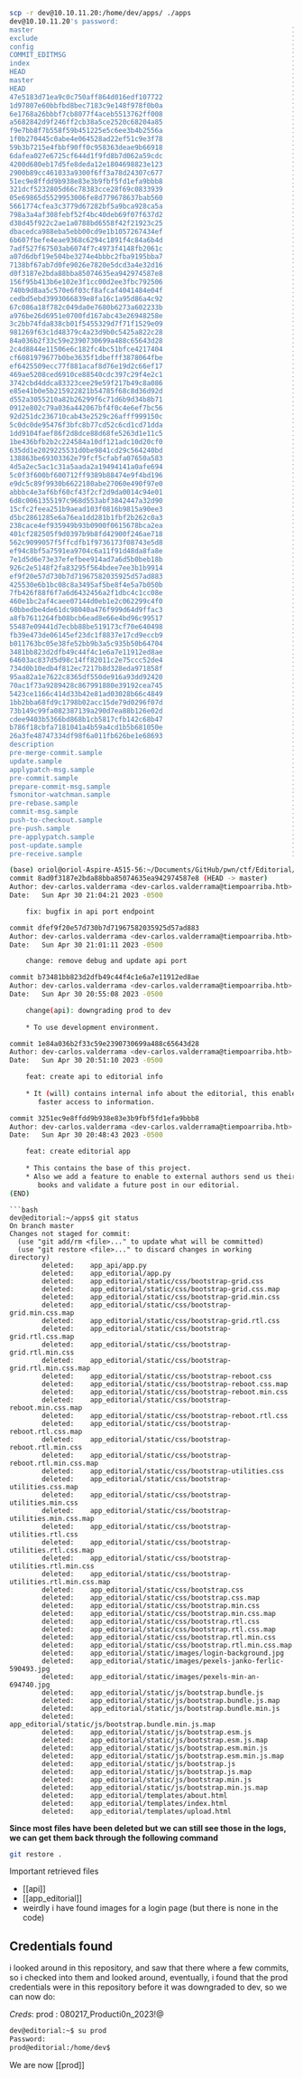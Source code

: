 
```bash
scp -r dev@10.10.11.20:/home/dev/apps/ ./apps
dev@10.10.11.20's password: 
master                                                                100%   41     1.1KB/s   00:00    
exclude                                                               100%  240     6.4KB/s   00:00    
config                                                                100%  177     4.4KB/s   00:00    
COMMIT_EDITMSG                                                        100%  253     6.2KB/s   00:00    
index                                                                 100% 6163    80.0KB/s   00:00    
HEAD                                                                  100%   23     0.6KB/s   00:00    
master                                                                100% 1033    27.0KB/s   00:00    
HEAD                                                                  100% 1033    27.5KB/s   00:00    
47e5183d71ea9c0c750aff864d016edf107722                                100%  118     3.0KB/s   00:00    
1d97807e60bbfbd8bec7183c9e148f978f0b0a                                100%   10KB 134.1KB/s   00:00    
6e1768a26bbbf7cb8077f4aceb5513762ff008                                100%   19KB 261.4KB/s   00:00    
a5682842d9f246ff2cb38a5ce2520c68204a85                                100%   40KB 357.5KB/s   00:00    
f9e7bb8f7b558f59b451225e5c6ee3b4b2556a                                100%  130KB 798.9KB/s   00:00    
1f0b270445c0abe4e064528ad22ef51c9e3f78                                100% 2632KB   1.7MB/s   00:01    
59b3b7215e4fbbf90ff0c958363deae9b66918                                100%   36KB 490.0KB/s   00:00    
6dafea027e6725cf644d1f9fd8b7d062a59cdc                                100%   40KB 526.5KB/s   00:00    
4200d680eb17d5fe8deda12e1804698823e123                                100%   93KB   1.1MB/s   00:00    
2900b89cc461033a9300f6ff3a78d24307c677                                100%   12KB 158.8KB/s   00:00    
51ec9e8ffdd9b938e83e3b9fbf5fd1efa9bbb8                                100%  245     6.5KB/s   00:00    
321dcf5232805d66c78383cce28f69c0833939                                100%  117     3.2KB/s   00:00    
05e69865d5529953006fe8d779678637bab560                                100%   83     2.2KB/s   00:00    
5661774cfea3c3779d67282bf5a9bca928ca5a                                100%   13KB 178.2KB/s   00:00    
798a3a4af308febf52f4bc40deb69f07f637d2                                100%   24KB 335.0KB/s   00:00    
d38d45f922c2ae1a0788bd6558f42f21923c25                                100%   10KB 140.7KB/s   00:00    
dbacedca988eba5ebb00cd9e1b1057267434ef                                100%   11KB 158.2KB/s   00:00    
6b607fbefe4eae9368c6294c1891f4c84a6b4d                                100%   28KB 374.3KB/s   00:00    
7adf527f67503ab6074f7c4973f4148fb2061c                                100%   55     1.5KB/s   00:00    
a07d6dbf19e504be3274e4bbbc2fba9195bba7                                100%  117     3.1KB/s   00:00    
7138bf67ab7d0fe9026e7820e5dcd3a4e32d16                                100%  133KB   1.6MB/s   00:00    
d0f3187e2bda88bba85074635ea942974587e8                                100%  184     4.9KB/s   00:00    
156f95b413b6e102e3f1cc00d2ee3fbc792506                                100% 2580    32.2KB/s   00:00    
740b9d8aa5c570e6f03cf8afcaf4041484e04f                                100%   93KB   1.2MB/s   00:00    
cedbd5ebd3993066839e8fa16c1a95d86a4c92                                100%   12KB 174.5KB/s   00:00    
67c086a18f782c049da0e7680b6273a602233b                                100%   40KB 544.2KB/s   00:00    
a976be26d6951e0700fd167abc43e26948258e                                100%   36KB 497.6KB/s   00:00    
3c2bb74fda838cb01f5455329d7f71f1529e09                                100% 1233KB   2.1MB/s   00:00    
981269f63c1d48379c4a23d9b0c5425a822c28                                100%   20KB 266.4KB/s   00:00    
84a036b2f33c59e2390730699a488c65643d28                                100%  242     6.1KB/s   00:00    
2c4d8844e11506e6c182fc4bc51bfce4217404                                100%   51     1.4KB/s   00:00    
cf6081979677b0be3635f1dbefff3878064fbe                                100%  109KB   1.4MB/s   00:00    
ef6425509ecc77f881acaf8d76e19d2c66ef17                                100% 1200    32.8KB/s   00:00    
469ae5208ced6910ce88540cdc397c29f4e2c1                                100% 2639    35.3KB/s   00:00    
3742cbd4ddca83323cee29e59f217b49c8a086                                100%   28KB 366.3KB/s   00:00    
e85e41b0e5b215922821b54785f68c8d36d92d                                100%   56KB 703.0KB/s   00:00    
d552a3055210a82b26299f6c71d6b9d34b8b71                                100%  353     9.5KB/s   00:00    
0912e802c79a036a442067bf4f0c4e6ef7bc56                                100%  882    23.9KB/s   00:00    
92d251dc236710cab43e2529c26afff999150c                                100%   44KB 590.5KB/s   00:00    
5c0dc0de95476f3bfc8b77cd52c6cd1cd71dda                                100% 2841    38.6KB/s   00:00    
1dd9104faef86f2d8dce88d68fe5263d1e11c5                                100%  116     3.1KB/s   00:00    
1be436bfb2b2c224584a10df121adc10d20cf0                                100%   83     2.3KB/s   00:00    
635dd1e2029225531d0be9841cd29c564240bd                                100%  570KB   2.1MB/s   00:00    
138863be69303362e79fcf5cfabfa07650a583                                100%   27KB 367.1KB/s   00:00    
4d5a2ec5ac1c31a5aada2a19494141a0afe694                                100%   38KB 486.7KB/s   00:00    
5c0f3f600bf600712ff9389b88474e9f4bd196                                100%   67KB 856.2KB/s   00:00    
e9dc5c89f9930b6622180abe27060e490f97e0                                100% 2614    35.3KB/s   00:00    
abbbc4e3af6bf60cf43f2cf2d9da0014c94e01                                100% 1439    19.5KB/s   00:00    
6d8c0061355197c968d553abf3842447a32d90                                100%  150KB   1.5MB/s   00:00    
15cfc2feea251b9aead103f0816b9815a90ee3                                100%   44KB 600.8KB/s   00:00    
d5bc2861285e6a76ea1dd281b1fbf2b262c0a3                                100%  101     2.8KB/s   00:00    
238cace4ef935949b93b0900f0615678bca2ea                                100% 2832    37.5KB/s   00:00    
401cf282505f9d0397b9b8fd42900f246ae718                                100% 9649   129.8KB/s   00:00    
562c9099057f5ffcdfb1f9736173f08743e5d8                                100%   69KB 881.7KB/s   00:00    
ef94c8bf5a7591ea9704c6a11f91d48da8fa8e                                100%   51     1.4KB/s   00:00    
7e1d5d6e73e37efefbee914ad7a6d5b0beb18b                                100%  940    24.6KB/s   00:00    
926c2e5148f2fa83295f564bdee7ee3b1b9914                                100%  105KB   1.3MB/s   00:00    
ef9f20e57d730b7d71967582035925d57ad883                                100%  185     5.0KB/s   00:00    
425530e6b1bc08c8a3495af5be8f4e5a7b050b                                100%   36KB 489.6KB/s   00:00    
7fb426f88f6f7a6d6432456a2f1dbc4c1cc08e                                100%   11KB 155.1KB/s   00:00    
460e1bc2af4caee07144d0eb1e2c062299c4f0                                100%   51     1.4KB/s   00:00    
60bbedbe4de61dc98040a476f999d64d9ffac3                                100%   82     2.2KB/s   00:00    
a8fb7611264fb08bcb6ead8e66e4bd96c99517                                100% 2517    13.2KB/s   00:00    
55487e09441d7ecbb88be519173cf70e640498                                100% 1439    19.7KB/s   00:00    
fb39e473de06145ef23dc1f8837e17cd9eccb9                                100%   82     2.3KB/s   00:00    
b011763bc05e38fe52bb9b3a5c935b50b64704                                100% 1447    18.7KB/s   00:00    
3481bb823d2dfb49c44f4c1e6a7e11912ed8ae                                100%  212     5.6KB/s   00:00    
64603ac837d5d98c14ff82011c2e75ccc52de4                                100%  133KB   1.6MB/s   00:00    
734d0b10edb4f812ec7217b8d328eda971858f                                100%   40KB 486.0KB/s   00:00    
95aa82a1e7622c8365df550de916a93dd92420                                100%   24KB 317.9KB/s   00:00    
70ac1f73a9289428c867991880e39192cea745                                100%   22KB 302.9KB/s   00:00    
5423ce1166c414d33b42e81ad03028b66c4849                                100%  154     4.2KB/s   00:00    
1bb2bba68fd9c1798b02acc15de79d0296f07d                                100%   11KB 149.8KB/s   00:00    
73b149c99fa082387139a290d7ea88b126e02d                                100%  950    25.6KB/s   00:00    
cdee9403b5366bd868b1cb5817cfb142c68b47                                100%   20KB 264.4KB/s   00:00    
b786f18cbfa7181041a4b59a4cd1b5b681050e                                100%  958    26.0KB/s   00:00    
26a3fe48747334df98f6a011fb626be1e68693                                100% 9651   121.7KB/s   00:00    
description                                                           100%   73     2.0KB/s   00:00    
pre-merge-commit.sample                                               100%  416    11.3KB/s   00:00    
update.sample                                                         100% 3650    49.0KB/s   00:00    
applypatch-msg.sample                                                 100%  478    13.0KB/s   00:00    
pre-commit.sample                                                     100% 1643    22.0KB/s   00:00    
prepare-commit-msg.sample                                             100% 1492    20.5KB/s   00:00    
fsmonitor-watchman.sample                                             100% 4655    62.4KB/s   00:00    
pre-rebase.sample                                                     100% 4898    68.0KB/s   00:00    
commit-msg.sample                                                     100%  896    24.1KB/s   00:00    
push-to-checkout.sample                                               100% 2783    38.0KB/s   00:00    
pre-push.sample                                                       100% 1374    18.8KB/s   00:00    
pre-applypatch.sample                                                 100%  424    11.4KB/s   00:00    
post-update.sample                                                    100%  189     5.1KB/s   00:00    
pre-receive.sample                                                    100%  544    14.7KB/s   00:00
```

```bash
(base) oriol@oriol-Aspire-A515-56:~/Documents/GitHub/pwn/ctf/Editorial/apps$ git log
commit 8ad0f3187e2bda88bba85074635ea942974587e8 (HEAD -> master)
Author: dev-carlos.valderrama <dev-carlos.valderrama@tiempoarriba.htb>
Date:   Sun Apr 30 21:04:21 2023 -0500

    fix: bugfix in api port endpoint

commit dfef9f20e57d730b7d71967582035925d57ad883
Author: dev-carlos.valderrama <dev-carlos.valderrama@tiempoarriba.htb>
Date:   Sun Apr 30 21:01:11 2023 -0500

    change: remove debug and update api port

commit b73481bb823d2dfb49c44f4c1e6a7e11912ed8ae
Author: dev-carlos.valderrama <dev-carlos.valderrama@tiempoarriba.htb>
Date:   Sun Apr 30 20:55:08 2023 -0500

    change(api): downgrading prod to dev
    
    * To use development environment.

commit 1e84a036b2f33c59e2390730699a488c65643d28
Author: dev-carlos.valderrama <dev-carlos.valderrama@tiempoarriba.htb>
Date:   Sun Apr 30 20:51:10 2023 -0500

    feat: create api to editorial info
    
    * It (will) contains internal info about the editorial, this enable
       faster access to information.

commit 3251ec9e8ffdd9b938e83e3b9fbf5fd1efa9bbb8
Author: dev-carlos.valderrama <dev-carlos.valderrama@tiempoarriba.htb>
Date:   Sun Apr 30 20:48:43 2023 -0500

    feat: create editorial app
    
    * This contains the base of this project.
    * Also we add a feature to enable to external authors send us their
       books and validate a future post in our editorial.
(END)

```

```
```bash
dev@editorial:~/apps$ git status
On branch master
Changes not staged for commit:
  (use "git add/rm <file>..." to update what will be committed)
  (use "git restore <file>..." to discard changes in working directory)
        deleted:    app_api/app.py
        deleted:    app_editorial/app.py
        deleted:    app_editorial/static/css/bootstrap-grid.css
        deleted:    app_editorial/static/css/bootstrap-grid.css.map
        deleted:    app_editorial/static/css/bootstrap-grid.min.css
        deleted:    app_editorial/static/css/bootstrap-grid.min.css.map
        deleted:    app_editorial/static/css/bootstrap-grid.rtl.css
        deleted:    app_editorial/static/css/bootstrap-grid.rtl.css.map
        deleted:    app_editorial/static/css/bootstrap-grid.rtl.min.css
        deleted:    app_editorial/static/css/bootstrap-grid.rtl.min.css.map
        deleted:    app_editorial/static/css/bootstrap-reboot.css
        deleted:    app_editorial/static/css/bootstrap-reboot.css.map
        deleted:    app_editorial/static/css/bootstrap-reboot.min.css
        deleted:    app_editorial/static/css/bootstrap-reboot.min.css.map
        deleted:    app_editorial/static/css/bootstrap-reboot.rtl.css
        deleted:    app_editorial/static/css/bootstrap-reboot.rtl.css.map
        deleted:    app_editorial/static/css/bootstrap-reboot.rtl.min.css
        deleted:    app_editorial/static/css/bootstrap-reboot.rtl.min.css.map
        deleted:    app_editorial/static/css/bootstrap-utilities.css
        deleted:    app_editorial/static/css/bootstrap-utilities.css.map
        deleted:    app_editorial/static/css/bootstrap-utilities.min.css
        deleted:    app_editorial/static/css/bootstrap-utilities.min.css.map
        deleted:    app_editorial/static/css/bootstrap-utilities.rtl.css
        deleted:    app_editorial/static/css/bootstrap-utilities.rtl.css.map
        deleted:    app_editorial/static/css/bootstrap-utilities.rtl.min.css
        deleted:    app_editorial/static/css/bootstrap-utilities.rtl.min.css.map
        deleted:    app_editorial/static/css/bootstrap.css
        deleted:    app_editorial/static/css/bootstrap.css.map
        deleted:    app_editorial/static/css/bootstrap.min.css
        deleted:    app_editorial/static/css/bootstrap.min.css.map
        deleted:    app_editorial/static/css/bootstrap.rtl.css
        deleted:    app_editorial/static/css/bootstrap.rtl.css.map
        deleted:    app_editorial/static/css/bootstrap.rtl.min.css
        deleted:    app_editorial/static/css/bootstrap.rtl.min.css.map
        deleted:    app_editorial/static/images/login-background.jpg
        deleted:    app_editorial/static/images/pexels-janko-ferlic-590493.jpg
        deleted:    app_editorial/static/images/pexels-min-an-694740.jpg
        deleted:    app_editorial/static/js/bootstrap.bundle.js
        deleted:    app_editorial/static/js/bootstrap.bundle.js.map
        deleted:    app_editorial/static/js/bootstrap.bundle.min.js
        deleted:    app_editorial/static/js/bootstrap.bundle.min.js.map
        deleted:    app_editorial/static/js/bootstrap.esm.js
        deleted:    app_editorial/static/js/bootstrap.esm.js.map
        deleted:    app_editorial/static/js/bootstrap.esm.min.js
        deleted:    app_editorial/static/js/bootstrap.esm.min.js.map
        deleted:    app_editorial/static/js/bootstrap.js
        deleted:    app_editorial/static/js/bootstrap.js.map
        deleted:    app_editorial/static/js/bootstrap.min.js
        deleted:    app_editorial/static/js/bootstrap.min.js.map
        deleted:    app_editorial/templates/about.html
        deleted:    app_editorial/templates/index.html
        deleted:    app_editorial/templates/upload.html

```

**Since most files have been deleted but we can still see those in the logs, we can get them back through the following command**

```bash
git restore .
```

Important retrieved files 
- [[api]]
- [[app_editorial]]
- weirdly i have found images for a login page (but there is none in the code)


## Credentials found 

i looked around in this repository, and saw that there where a few commits, so i checked into them and looked around, eventually, i found that the prod credentials were in this repository before it was downgraded to dev, so we can now do:

*Creds*: prod : 080217_Producti0n_2023!@ 

```bash
dev@editorial:~$ su prod
Password: 
prod@editorial:/home/dev$ 
```

We are now [[prod]]